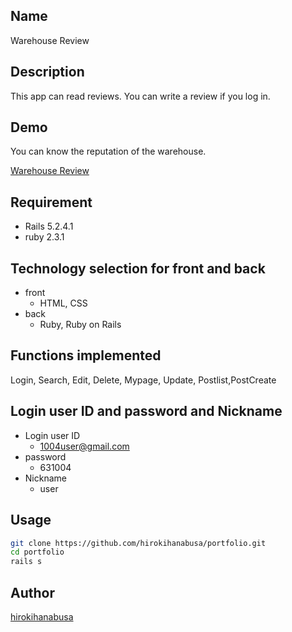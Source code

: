 ## Name
Warehouse Review

## Description
This app can read reviews. You can write a review if you log in.

## Demo
You can know the reputation of the warehouse.

[Warehouse Review](https://gyazo.com/8d8850cc6e06f6d42bf5cca9ebb6c609)

## Requirement
- Rails 5.2.4.1
- ruby 2.3.1

## Technology selection for front and back
- front
    - HTML, CSS
- back
    - Ruby, Ruby on Rails  

## Functions implemented
Login, Search, Edit, Delete, Mypage, Update, Postlist,PostCreate

## Login user ID and password and Nickname
- Login user ID
    - 1004user@gmail.com
- password
    - 631004
- Nickname
    - user

## Usage
```bash
git clone https://github.com/hirokihanabusa/portfolio.git
cd portfolio
rails s
```

## Author
[hirokihanabusa](https://github.com/hirokihanabusa)

